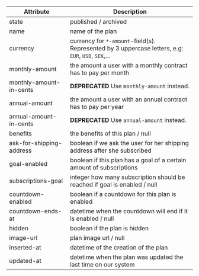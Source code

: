 Attribute | Description
--------- | -----------
state | published / archived
name | name of the plan
currency | currency for `*-amount`-field(s). Represented by 3 uppercase letters, e.g: `EUR`, `USD`, `SEK`,…
monthly-amount | the amount a user with a monthly contract has to pay per month
monthly-amount-in-cents | **DEPRECATED** Use `monthly-amount` instead.
annual-amount | the amount a user with an annual contract has to pay per year
annual-amount-in-cents | **DEPRECATED** Use `annual-amount` instead.
benefits | the benefits of this plan / null
ask-for-shipping-address | boolean if we ask the user for her shipping address after she subscribed
goal-enabled | boolean if this plan has a goal of a certain amount of subscriptions
subscriptions-goal | integer how many subscription should be reached if goal is enabled / null
countdown-enabled | boolean if a countdown for this plan is enabled
countdown-ends-at | datetime when the countdown will end if it is enabled / null
hidden | boolean if the plan is hidden
image-url | plan image url / null
inserted-at | datetime of the creation of the plan
updated-at | datetime when the plan was updated the last time on our system
